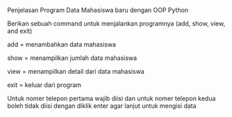 Penjelasan Program Data Mahasiswa baru dengan OOP Python	

Berikan sebuah command untuk menjalankan programnya (add, show, view, and exit)

add = menambahkan data mahasiswa 

show = menampilkan jumlah data mahasiswa

view = menampilkan detail dari data mahasiswa

exit = keluar dari program

Untuk nomer telepon pertama wajib diisi dan untuk nomer telepon kedua boleh tidak diisi dengan diklik enter agar lanjut untuk mengisi data
